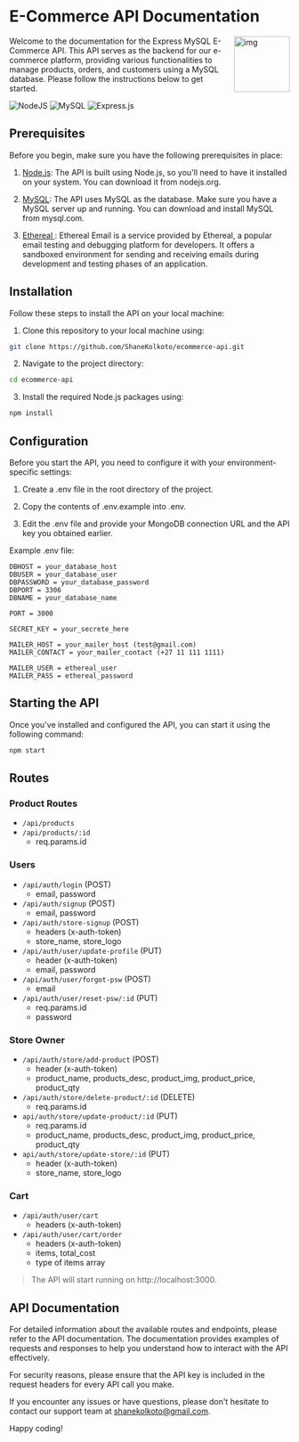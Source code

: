 # E-Commerce API Documentation
<img align="right" alt="img" height="100px;" src="https://avatars.githubusercontent.com/u/93946405?v=4" />
Welcome to the documentation for the Express MySQL E-Commerce API. This API serves as the backend for our e-commerce platform, providing various functionalities to manage products, orders, and customers using a MySQL database. Please follow the instructions below to get started.

![NodeJS](https://img.shields.io/badge/node.js-6DA55F?style=for-the-badge&logo=node.js&logoColor=white)
![MySQL](https://img.shields.io/badge/mysql-%2300f.svg?style=for-the-badge&logo=mysql&logoColor=white)
![Express.js](https://img.shields.io/badge/express.js-%23404d59.svg?style=for-the-badge&logo=express&logoColor=%2361DAFB)

## Prerequisites
Before you begin, make sure you have the following prerequisites in place:

1. [Node.js](https://nodejs.org/en): The API is built using Node.js, so you'll need to have it installed on your system. You can download it from nodejs.org.

2. [MySQL](https://www.mysql.com/): The API uses MySQL as the database. Make sure you have a MySQL server up and running. You can download and install MySQL from mysql.com.

3. [Ethereal ](https://ethereal.email/): Ethereal Email is a service provided by Ethereal, a popular email testing and debugging platform for developers. It offers a sandboxed environment for sending and receiving emails during development and testing phases of an application.

## Installation
Follow these steps to install the API on your local machine:

1. Clone this repository to your local machine using:

```bash
git clone https://github.com/ShaneKolkoto/ecommerce-api.git
```
2. Navigate to the project directory:
```bash
cd ecommerce-api
```
3. Install the required Node.js packages using:
```bash
npm install
```
## Configuration
Before you start the API, you need to configure it with your environment-specific settings:

1. Create a .env file in the root directory of the project.

2. Copy the contents of .env.example into .env.

3. Edit the .env file and provide your MongoDB connection URL and the API key you obtained earlier.

Example .env file:

```env
DBHOST = your_database_host
DBUSER = your_database_user
DBPASSWORD = your_database_password
DBPORT = 3306
DBNAME = your_database_name

PORT = 3000

SECRET_KEY = your_secrete_here

MAILER_HOST = your_mailer_host (test@gmail.com)
MAILER_CONTACT = your_mailer_contact (+27 11 111 1111)

MAILER_USER = ethereal_user
MAILER_PASS = ethereal_password
```

## Starting the API
Once you've installed and configured the API, you can start it using the following command:

```bash
npm start
```

## Routes
### Product Routes
- `/api/products`
- `/api/products/:id`
    - req.params.id
### Users
- `/api/auth/login` (POST)
    - email, password
- `/api/auth/signup` (POST)
    - email, password
- `/api/auth/store-signup` (POST)
    - headers (x-auth-token)
    - store_name, store_logo
- `/api/auth/user/update-profile` (PUT)
    - header (x-auth-token)
    - email, password
- `/api/auth/user/forgot-psw` (POST)
    - email
- `/api/auth/user/reset-psw/:id` (PUT)
    - req.params.id
    - password
### Store Owner
- `/api/auth/store/add-product` (POST)
    - header (x-auth-token)
    - product_name, products_desc, product_img, product_price, product_qty
- `/api/auth/store/delete-product/:id` (DELETE)
    - req.params.id
- `api/auth/store/update-product/:id` (PUT)
    - req.params.id
    - product_name, products_desc, product_img, product_price, product_qty
- `api/auth/store/update-store/:id` (PUT)
    - header (x-auth-token)
    - store_name, store_logo
### Cart
- `/api/auth/user/cart`
    - headers (x-auth-token)
- `/api/auth/user/cart/order`
    - headers (x-auth-token)
    - items, total_cost 
    - type of items array

> The API will start running on http://localhost:3000.

## API Documentation
For detailed information about the available routes and endpoints, please refer to the API documentation. The documentation provides examples of requests and responses to help you understand how to interact with the API effectively.

For security reasons, please ensure that the API key is included in the request headers for every API call you make.

If you encounter any issues or have questions, please don't hesitate to contact our support team at <a href="mailto:shanekolkoto@gmail.com">shanekolkoto@gmail.com</a>.

Happy coding!